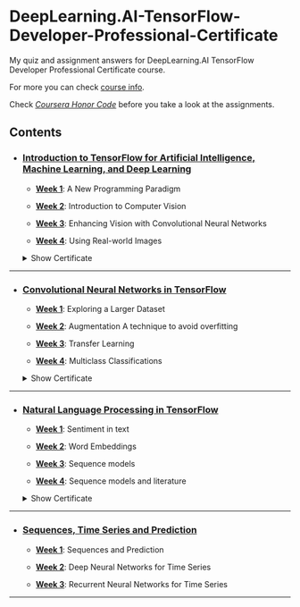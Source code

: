 # DeepLearning.AI-TensorFlow-Developer-Professional-Certificate
My quiz and assignment answers for DeepLearning.AI TensorFlow Developer Professional Certificate course.

For more you can check [course info](https://www.deeplearning.ai/courses/tensorflow-developer-professional-certificate/).

Check <i>[Coursera Honor Code](https://www.coursera.support/s/article/209818863-Coursera-Honor-Code?language=en_US)</i> before you take a look at the assignments.

## Contents
  - ### [Introduction to TensorFlow for Artificial Intelligence, Machine Learning, and Deep Learning](https://github.com/BurakAhmet/DeepLearning.AI-TensorFlow-Developer-Professional-Certificate/tree/main/1.%20Introduction%20to%20TensorFlow%20for%20Artificial%20Intelligence%2C%20Machine%20Learning%2C%20and%20Deep%20Learning)
    * <b>[Week 1](https://github.com/BurakAhmet/DeepLearning.AI-TensorFlow-Developer-Professional-Certificate/tree/main/1.%20Introduction%20to%20TensorFlow%20for%20Artificial%20Intelligence%2C%20Machine%20Learning%2C%20and%20Deep%20Learning/1.%20A%20New%20Programming%20Paradigm)</b>: A New Programming Paradigm
      
    * <b>[Week 2](https://github.com/BurakAhmet/DeepLearning.AI-TensorFlow-Developer-Professional-Certificate/tree/main/1.%20Introduction%20to%20TensorFlow%20for%20Artificial%20Intelligence%2C%20Machine%20Learning%2C%20and%20Deep%20Learning/2.%20Introduction%20to%20Computer%20Vision)</b>: Introduction to Computer Vision
    * <b>[Week 3](https://github.com/BurakAhmet/DeepLearning.AI-TensorFlow-Developer-Professional-Certificate/tree/main/1.%20Introduction%20to%20TensorFlow%20for%20Artificial%20Intelligence%2C%20Machine%20Learning%2C%20and%20Deep%20Learning/3.%20Enhancing%20Vision%20with%20Convolutional%20Neural%20Networks)</b>: Enhancing Vision with Convolutional Neural Networks
    * <b>[Week 4](https://github.com/BurakAhmet/DeepLearning.AI-TensorFlow-Developer-Professional-Certificate/tree/main/1.%20Introduction%20to%20TensorFlow%20for%20Artificial%20Intelligence%2C%20Machine%20Learning%2C%20and%20Deep%20Learning/4.%20Using%20Real-world%20Images)</b>: Using Real-world Images
      
    <details>
      <summary>Show Certificate</summary>
           <img src="https://github.com/BurakAhmet/DeepLearning.AI-TensorFlow-Developer-Professional-Certificate/assets/89780902/33923219-2e7b-4dad-9eac-408959834ef7" alt="TensorFlow C1 Certificate">
    </details>
  - ---

  - ### [Convolutional Neural Networks in TensorFlow](https://github.com/BurakAhmet/DeepLearning.AI-TensorFlow-Developer-Professional-Certificate/tree/main/2.%20Convolutional%20Neural%20Networks%20in%20TensorFlow)
      * <b>[Week 1](https://github.com/BurakAhmet/DeepLearning.AI-TensorFlow-Developer-Professional-Certificate/tree/main/2.%20Convolutional%20Neural%20Networks%20in%20TensorFlow/1.%20Exploring%20a%20Larger%20Dataset)</b>: Exploring a Larger Dataset
        
      * <b>[Week 2](https://github.com/BurakAhmet/DeepLearning.AI-TensorFlow-Developer-Professional-Certificate/tree/main/2.%20Convolutional%20Neural%20Networks%20in%20TensorFlow/2.%20Augmentation%20A%20technique%20to%20avoid%20overfitting)</b>: Augmentation A technique to avoid overfitting
   
      * <b>[Week 3](https://github.com/BurakAhmet/DeepLearning.AI-TensorFlow-Developer-Professional-Certificate/tree/main/2.%20Convolutional%20Neural%20Networks%20in%20TensorFlow/3.%20Transfer%20Learning)</b>: Transfer Learning
   
      * <b>[Week 4](https://github.com/BurakAhmet/DeepLearning.AI-TensorFlow-Developer-Professional-Certificate/tree/main/2.%20Convolutional%20Neural%20Networks%20in%20TensorFlow/4.%20Multiclass%20Classifications)</b>: Multiclass Classifications
   
    <details>
      <summary>Show Certificate</summary>
           <img src="https://github.com/BurakAhmet/DeepLearning.AI-TensorFlow-Developer-Professional-Certificate/assets/89780902/f3014cac-987a-482d-a782-8ebe3854d290" alt="TensorFlow C2 Certificate">
    </details>
  - ---

  - ### [Natural Language Processing in TensorFlow](https://github.com/BurakAhmet/DeepLearning.AI-TensorFlow-Developer-Professional-Certificate/tree/main/3.%20Natural%20Language%20Processing%20in%20TensorFlow)
    * <b>[Week 1](https://github.com/BurakAhmet/DeepLearning.AI-TensorFlow-Developer-Professional-Certificate/tree/main/3.%20Natural%20Language%20Processing%20in%20TensorFlow/1.%20Sentiment%20in%20text)</b>: Sentiment in text
   
    * <b>[Week 2](https://github.com/BurakAhmet/DeepLearning.AI-TensorFlow-Developer-Professional-Certificate/tree/main/3.%20Natural%20Language%20Processing%20in%20TensorFlow/2.%20Word%20Embeddings)</b>: Word Embeddings
   
    * <b>[Week 3](https://github.com/BurakAhmet/DeepLearning.AI-TensorFlow-Developer-Professional-Certificate/tree/main/3.%20Natural%20Language%20Processing%20in%20TensorFlow/3.%20Sequence%20models)</b>: Sequence models
   
    * <b>[Week 4](https://github.com/BurakAhmet/DeepLearning.AI-TensorFlow-Developer-Professional-Certificate/tree/main/3.%20Natural%20Language%20Processing%20in%20TensorFlow/4.%20Sequence%20models%20and%20literature)</b>: Sequence models and literature
   
    <details>
      <summary>Show Certificate</summary>
          <img src="https://github.com/BurakAhmet/DeepLearning.AI-TensorFlow-Developer-Professional-Certificate/assets/89780902/55f1a31b-c7c6-4743-8f53-01a827b4cb16" alt="TensorFlow C3 Certificate">
    </details>
  - ---

  - ### [Sequences, Time Series and Prediction](https://github.com/BurakAhmet/DeepLearning.AI-TensorFlow-Developer-Professional-Certificate/tree/main/4.%20Sequences%2C%20Time%20Series%20and%20Prediction)
      * <b>[Week 1](https://github.com/BurakAhmet/DeepLearning.AI-TensorFlow-Developer-Professional-Certificate/tree/main/4.%20Sequences%2C%20Time%20Series%20and%20Prediction/1.%20Sequences%20and%20Prediction)</b>: Sequences and Prediction
   
      * <b>[Week 2](https://github.com/BurakAhmet/DeepLearning.AI-TensorFlow-Developer-Professional-Certificate/tree/main/4.%20Sequences%2C%20Time%20Series%20and%20Prediction/2.%20Deep%20Neural%20Networks%20for%20Time%20Series)</b>: Deep Neural Networks for Time Series
   
      * <b>[Week 3](https://github.com/BurakAhmet/DeepLearning.AI-TensorFlow-Developer-Professional-Certificate/tree/main/4.%20Sequences%2C%20Time%20Series%20and%20Prediction/3.%20Recurrent%20Neural%20Networks%20for%20Time%20Series)</b>: Recurrent Neural Networks for Time Series

  - ---

